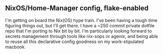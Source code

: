 ## NixOS/Home-Manager config, flake-enabled

I'm getting on board the Nix(OS) hype train. I've been having a tough time figuring things
out, but I'll get there. I have a ~250 commit private dotfile repo that I'm porting to Nix
bit by bit. I'm particularly looking forward to secrets management through tools like
nix-sops or agenix, and being able to reuse all this declarative config goodness on my
work-stipulated macbook.
